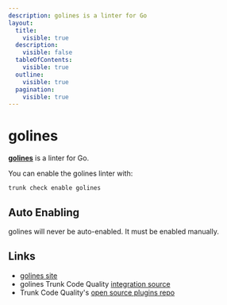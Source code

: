 ```yaml
---
description: golines is a linter for Go
layout:
  title:
    visible: true
  description:
    visible: false
  tableOfContents:
    visible: true
  outline:
    visible: true
  pagination:
    visible: true
---
```


# golines

[**golines**](https://pkg.go.dev/github.com/segmentio/golines) is a linter for Go.

You can enable the golines linter with:

```shell
trunk check enable golines
```

## Auto Enabling

golines will never be auto-enabled. It must be enabled manually.

## Links

* [golines site](https://pkg.go.dev/github.com/segmentio/golines)
* golines Trunk Code Quality [integration source](https://github.com/trunk-io/plugins/tree/main/linters/golines)
* Trunk Code Quality's [open source plugins repo](https://github.com/trunk-io/plugins/tree/main)
